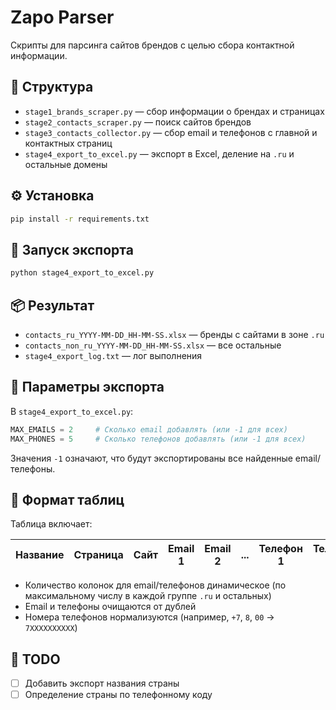 # Zapo Parser

Скрипты для парсинга сайтов брендов с целью сбора контактной информации.

## 📁 Структура

- `stage1_brands_scraper.py` — сбор информации о брендах и страницах  
- `stage2_contacts_scraper.py` — поиск сайтов брендов  
- `stage3_contacts_collector.py` — сбор email и телефонов с главной и контактных страниц  
- `stage4_export_to_excel.py` — экспорт в Excel, деление на `.ru` и остальные домены

## ⚙️ Установка

```bash
pip install -r requirements.txt
```

## 🚀 Запуск экспорта

```bash
python stage4_export_to_excel.py
```

## 📦 Результат

- `contacts_ru_YYYY-MM-DD_HH-MM-SS.xlsx` — бренды с сайтами в зоне `.ru`  
- `contacts_non_ru_YYYY-MM-DD_HH-MM-SS.xlsx` — все остальные  
- `stage4_export_log.txt` — лог выполнения

## 📌 Параметры экспорта

В `stage4_export_to_excel.py`:

```python
MAX_EMAILS = 2     # Сколько email добавлять (или -1 для всех)
MAX_PHONES = 5     # Сколько телефонов добавлять (или -1 для всех)
```

Значения `-1` означают, что будут экспортированы все найденные email/телефоны.

## 📝 Формат таблиц

Таблица включает:

| Название | Страница | Сайт | Email 1 | Email 2 | ... | Телефон 1 | Телефон 2 | ... |
|----------|----------|------|---------|---------|-----|------------|-------------|-----|

- Количество колонок для email/телефонов динамическое (по максимальному числу в каждой группе `.ru` и остальных)
- Email и телефоны очищаются от дублей
- Номера телефонов нормализуются (например, `+7`, `8`, `00` → `7XXXXXXXXXX`)

## 🔧 TODO

- [ ] Добавить экспорт названия страны
- [ ] Определение страны по телефонному коду
